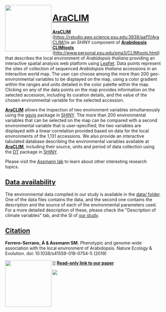 [<img align="left" width="150" height="150" src="https://github.com/CLIMtools/AraCLIM/blob/master/www/picture2.png">](https://rstudio.aws.science.psu.edu:3838/aaf11/AraCLIM/ "AraCLIM")

# [AraCLIM](https://rstudio.aws.science.psu.edu:3838/aaf11/AraCLIM/ "AraCLIM")
[**AraCLIM**](https://rstudio.aws.science.psu.edu:3838/aaf11/AraCLIM/) (https://rstudio.aws.science.psu.edu:3838/aaf11/AraCLIM/)is an SHINY component of [**Arabidopsis CLIMtools**](http://www.personal.psu.edu/sma3/CLIMtools.html) (http://www.personal.psu.edu/sma3/CLIMtools.html) that describes the local environment of *Arabidopsis thaliana* providing an interactive spatial analysis web platform using [Leaflet](https://rstudio.github.io/leaflet/shiny.html). Data points represent the sites of collection of sequenced *Arabidopsis thaliana* accessions in an interactive world map. The user can choose among the more than 200 geo-environmental variables to be displayed on the map, using a color gradient within the ranges and units detailed in the color palette within the map. Clicking on any of the data points on the map provides information on the selected accession, including its curation details, and the value of the chosen environmental variable for the selected accession.

[**AraCLIM**](https://rstudio.aws.science.psu.edu:3838/aaf11/AraCLIM/) allows  the inspection of two environment variables simultaneously using the [ggvis](https://ggvis.rstudio.com/interactivity.html)  package in [SHINY](https://shiny.rstudio.com/). The more than 200 environmental variables that can be selected on the map can be compared with a second environmental variable that is user-specified; the two variables are displayed with a linear correlation provided based on data for the local environments of the 1,131 accessions. We also provide an interactive tabulated database describing the environmental variables available at [**AraCLIM**](https://rstudio.aws.science.psu.edu:3838/aaf11/AraCLIM/), including their source, units and period of data collection using the [DT](https://rstudio.github.io/DT/) package in [SHINY](https://shiny.rstudio.com/). 

Please visit the [Assmann lab](http://www.personal.psu.edu/sma3/) to learn about other interesting research topics.

## [Data availability](https://github.com/CLIMtools/AraCLIM/tree/master/data)

The environmental data compiled in our study is available in the [data/ folder](https://github.com/CLIMtools/AraCLIM/tree/master/data). One of the data files contains the data, and the second one contains the description and the source of each of the environmental parameters used. For a more detailed description of these, please check the "Description of climate variables" tab, and the SI of [our study](https://www.nature.com/articles/s41559-018-0754-5).

## [Citation](https://www.nature.com/articles/s41559-018-0754-5)
**Ferrero-Serrano, Á & Assmann SM.** Phenotypic and genome-wide association with the local environment of Arabidopsis. Nature Ecology & Evolution. doi: 10.1038/s41559-018-0754-5 (2019)

[<img align="left" width="150" height="150" src="https://github.com/CLIMtools/AraCLIM/blob/master/SN.png">] [**Read-only link to our paper**](https://www.nature.com/articles/s41559-018-0754-5.epdf?shared_access_token=7G2rqgz5YIsUFUQDzOOwwtRgN0jAjWel9jnR3ZoTv0MbnmJteG8gNCxdeNQO1H4wDh1E_905NLgAEUDsgSxMeCUvfrdwzMerY68l_0xqLtN4hZkD3eeuiMuub_3wA-0ai22Mkp6nj-1R1gfz5uNZNn7voROoJdRKIabCXqxz3ko%3D)

[<img align="center" src="https://github.com/CLIMtools/AraCLIM/blob/master/Screen Shot.png">](https://rstudio.aws.science.psu.edu:3838/aaf11/AraCLIM/ "AraCLIM")



